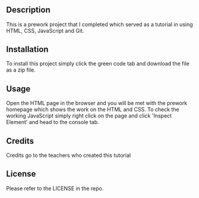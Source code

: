# <Your-Project-Title>

## Description

This is a prework project that I completed which served as a tutorial in using HTML, CSS, JavaScript and Git. 

## Installation

To install this project simply click the green code tab and download the file as a zip file. 

## Usage

Open the HTML page in the browser and you will be met with the prework homepage which shows the work on the HTML and CSS. To check the working JavaScript simply right click on the page and click 'Inspect Element' and head to the console tab.

## Credits

Credits go to the teachers who created this tutorial

## License

Please refer to the LICENSE in the repo.
